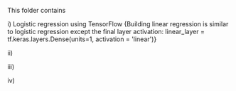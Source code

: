 This folder contains

i) Logistic regression using TensorFlow {Building linear regression is similar to logistic regression except the final layer activation: linear_layer = tf.keras.layers.Dense(units=1, activation = 'linear')}

ii) 

iii)

iv)
